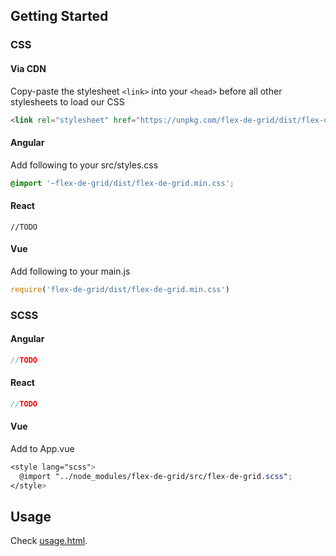 Getting Started
---------------

### CSS
#### Via CDN

Copy-paste the stylesheet `<link>` into your `<head>` before all other stylesheets to load our CSS

```html
<link rel="stylesheet" href="https://unpkg.com/flex-de-grid/dist/flex-de-grid.min.css">
```

#### Angular 
Add following to your src/styles.css

```css
@import '~flex-de-grid/dist/flex-de-grid.min.css';
```

#### React
```
//TODO
```

#### Vue
Add following to your main.js

```js
require('flex-de-grid/dist/flex-de-grid.min.css')
```
### SCSS

#### Angular
``` scss
//TODO

```
#### React
``` scss
//TODO

```
#### Vue
Add to App.vue
``` scss
<style lang="scss">
  @import "../node_modules/flex-de-grid/src/flex-de-grid.scss";
</style>

```
Usage
---------------
Check [usage.html](usage.html).
